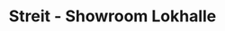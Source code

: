 ---
title: "Streit - Showroom Lokhalle"
url: /freiburg-im-breisgau/streit-showroom-lokhalle/
shop: Möbel
---
